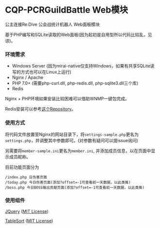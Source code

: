 # CQP-PCRGuildBattle Web模块
公主连接Re:Dive 公会战统计机器人 Web面板模块

基于PHP编写和SQLite读取的Web面板(因为起初是自用型所以代码比较乱，见谅)。

### 环境需求
- Windows Server (因为mirai-native仅支持Windows，如果有共享SQLite读写的方式也可以在Linux上运行)
- Nginx / Apache
- PHP 7.0+ (需要php-curl.dll, php-redis.dll, php-sqlite3.dll三个库)
- Redis

Nginx + PHP环境如果安装比较困难可以借助WNMP一键包完成。

Redis安装可以参考[这个Repository](https://github.com/tporadowski/redis/releases)。

### 使用方式
将代码文件放置至Nginx的网站目录下，将`settings-sample.php`更名为`settings.php`，并调整其中参数即可。(对参数有疑问可以提issue询问)

另需要将`member-sample.ini`更名为`member.ini`, 并添加成员信息，以在页面中显示成员昵称。

目前功能页面分为
```
/index.php 日伤害页面
/today.php 今日伤害页面(添加?offset=-1可查看前一天数据，以此类推)
/boss.php 今日BOSS输出贡献页面(添加?offset=-1可查看前一天数据，以此类推)
```

### 使用组件
[JQuery](https://github.com/jquery/jquery) ([MIT License](https://github.com/jquery/jquery/blob/master/LICENSE.txt))

[TableSort](https://github.com/Mottie/tablesorter) ([MIT License](https://github.com/Mottie/tablesorter/blob/master/README.md))
